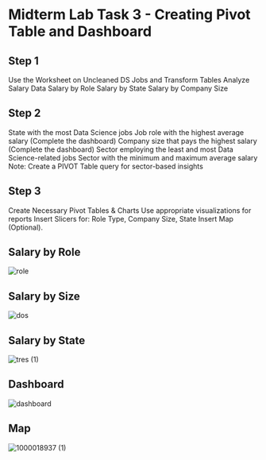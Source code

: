 # Midterm Lab Task 3 - Creating Pivot Table and Dashboard
## Step 1
Use the Worksheet on Uncleaned DS Jobs and Transform Tables
Analyze Salary Data
Salary by Role
Salary by State
Salary by Company Size
## Step 2
State with the most Data Science jobs
Job role with the highest average salary (Complete the dashboard)
Company size that pays the highest salary (Complete the dashboard)
Sector employing the least and most Data Science-related jobs
Sector with the minimum and maximum average salary
Note: Create a PIVOT Table query for sector-based insights
## Step 3
Create Necessary Pivot Tables & Charts
Use appropriate visualizations for reports
Insert Slicers for: Role Type, Company Size, State
Insert Map (Optional).

## Salary by Role
![role](https://github.com/user-attachments/assets/416b9b77-acaa-42dd-a574-edb8aea6e8a8)

## Salary by Size
![dos](https://github.com/user-attachments/assets/f0b4fba7-b282-466e-bf35-9bb4145b5baa)

## Salary by State
![tres (1)](https://github.com/user-attachments/assets/f8fba9bb-cbda-4148-ab9d-cf80b5dccdc0)

## Dashboard
![dashboard](https://github.com/user-attachments/assets/bc3877ca-be1d-454f-91b8-6f9336ad337a)

## Map
![1000018937 (1)](https://github.com/user-attachments/assets/68bcce46-a230-444e-9764-30a577c641b1)

